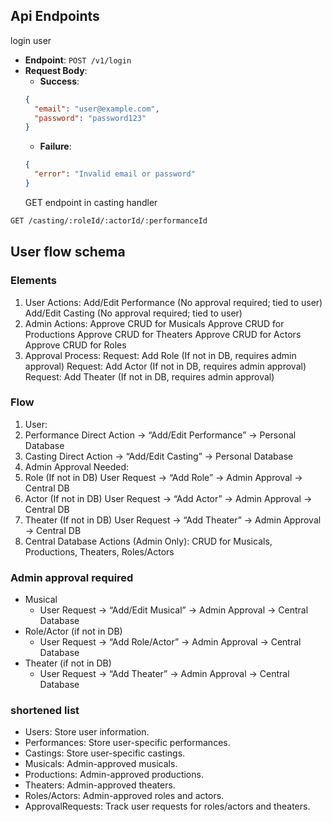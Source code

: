 ## Api Endpoints

login user

- **Endpoint**: `POST /v1/login`
- **Request Body**:
  - **Success**:
  ```json
  {
    "email": "user@example.com",
    "password": "password123"
  }
  ```
  - **Failure**:
  ```json
  {
    "error": "Invalid email or password"
  }
  ```
  GET endpoint in casting handler

```sh
GET /casting/:roleId/:actorId/:performanceId
```

## User flow schema

### Elements

1. User Actions:
   Add/Edit Performance (No approval required; tied to user)
   Add/Edit Casting (No approval required; tied to user)
2. Admin Actions:
   Approve CRUD for Musicals
   Approve CRUD for Productions
   Approve CRUD for Theaters
   Approve CRUD for Actors
   Approve CRUD for Roles
3. Approval Process:
   Request: Add Role (If not in DB, requires admin approval)
   Request: Add Actor (If not in DB, requires admin approval)
   Request: Add Theater (If not in DB, requires admin approval)

### Flow

1. User:
2. Performance
   Direct Action → “Add/Edit Performance” → Personal Database
3. Casting
   Direct Action → “Add/Edit Casting” → Personal Database
4. Admin Approval Needed:
5. Role (If not in DB)
   User Request → “Add Role” → Admin Approval → Central DB
6. Actor (If not in DB)
   User Request → “Add Actor” → Admin Approval → Central DB
7. Theater (If not in DB)
   User Request → “Add Theater” → Admin Approval → Central DB
8. Central Database Actions (Admin Only):
   CRUD for Musicals, Productions, Theaters, Roles/Actors

### Admin approval required

- Musical
  - User Request → “Add/Edit Musical” → Admin Approval → Central Database
- Role/Actor (if not in DB)
  - User Request → “Add Role/Actor” → Admin Approval → Central Database
- Theater (if not in DB)
  - User Request → “Add Theater” → Admin Approval → Central Database

### shortened list

- Users: Store user information.
- Performances: Store user-specific performances.
- Castings: Store user-specific castings.
- Musicals: Admin-approved musicals.
- Productions: Admin-approved productions.
- Theaters: Admin-approved theaters.
- Roles/Actors: Admin-approved roles and actors.
- ApprovalRequests: Track user requests for roles/actors and theaters.
